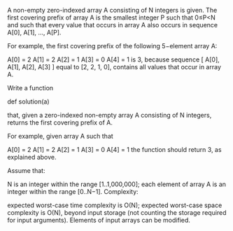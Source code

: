A non-empty zero-indexed array A consisting of N integers is given. The first covering prefix of array A is the smallest integer P such that 0≤P<N and such that every value that occurs in array A also occurs in sequence A[0], A[1], ..., A[P].

For example, the first covering prefix of the following 5−element array A:

A[0] = 2
A[1] = 2
A[2] = 1
A[3] = 0
A[4] = 1
is 3, because sequence [ A[0], A[1], A[2], A[3] ] equal to [2, 2, 1, 0], contains all values that occur in array A.

Write a function

def solution(a)

that, given a zero-indexed non-empty array A consisting of N integers, returns the first covering prefix of A.

For example, given array A such that

A[0] = 2
A[1] = 2
A[2] = 1
A[3] = 0
A[4] = 1
the function should return 3, as explained above.

Assume that:

N is an integer within the range [1..1,000,000];
each element of array A is an integer within the range [0..N−1].
Complexity:

expected worst-case time complexity is O(N);
expected worst-case space complexity is O(N), beyond input storage (not counting the storage required for input arguments).
Elements of input arrays can be modified.
